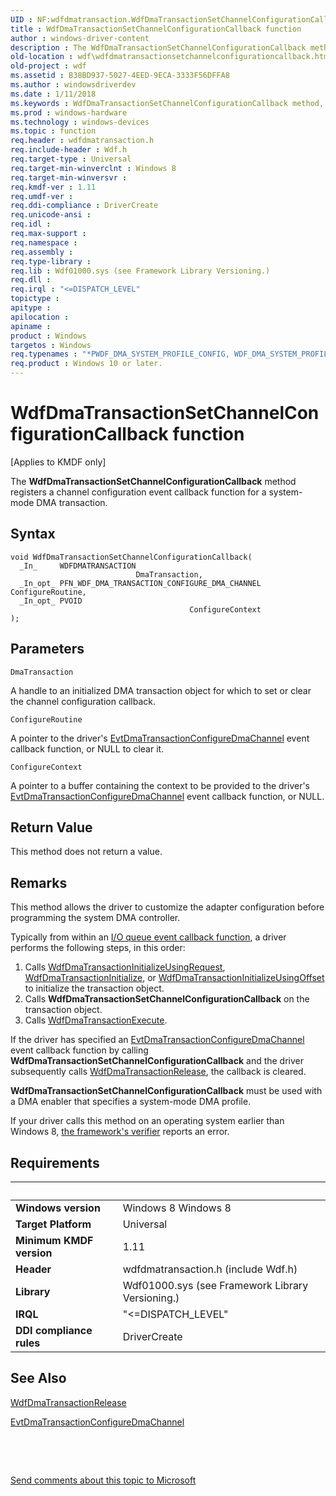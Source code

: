 ```yaml
---
UID : NF:wdfdmatransaction.WdfDmaTransactionSetChannelConfigurationCallback
title : WdfDmaTransactionSetChannelConfigurationCallback function
author : windows-driver-content
description : The WdfDmaTransactionSetChannelConfigurationCallback method registers a channel configuration event callback function for a system-mode DMA transaction.
old-location : wdf\wdfdmatransactionsetchannelconfigurationcallback.htm
old-project : wdf
ms.assetid : B38BD937-5027-4EED-9ECA-3333F56DFFA8
ms.author : windowsdriverdev
ms.date : 1/11/2018
ms.keywords : WdfDmaTransactionSetChannelConfigurationCallback method, wdf.wdfdmatransactionsetchannelconfigurationcallback, wdfdmatransaction/WdfDmaTransactionSetChannelConfigurationCallback, WdfDmaTransactionSetChannelConfigurationCallback, kmdf.wdfdmatransactionsetchannelconfigurationcallback, PFN_WDFDMATRANSACTIONSETCHANNELCONFIGURATIONCALLBACK
ms.prod : windows-hardware
ms.technology : windows-devices
ms.topic : function
req.header : wdfdmatransaction.h
req.include-header : Wdf.h
req.target-type : Universal
req.target-min-winverclnt : Windows 8
req.target-min-winversvr : 
req.kmdf-ver : 1.11
req.umdf-ver : 
req.ddi-compliance : DriverCreate
req.unicode-ansi : 
req.idl : 
req.max-support : 
req.namespace : 
req.assembly : 
req.type-library : 
req.lib : Wdf01000.sys (see Framework Library Versioning.)
req.dll : 
req.irql : "<=DISPATCH_LEVEL"
topictype : 
apitype : 
apilocation : 
apiname : 
product : Windows
targetos : Windows
req.typenames : "*PWDF_DMA_SYSTEM_PROFILE_CONFIG, WDF_DMA_SYSTEM_PROFILE_CONFIG"
req.product : Windows 10 or later.
---
```



# WdfDmaTransactionSetChannelConfigurationCallback function
<p class="CCE_Message">[Applies to KMDF only]


   The <b>WdfDmaTransactionSetChannelConfigurationCallback</b> method registers a channel configuration event callback function for a system-mode DMA transaction.

## Syntax

````
void WdfDmaTransactionSetChannelConfigurationCallback(
  _In_     WDFDMATRANSACTION                             DmaTransaction,
  _In_opt_ PFN_WDF_DMA_TRANSACTION_CONFIGURE_DMA_CHANNEL ConfigureRoutine,
  _In_opt_ PVOID                                         ConfigureContext
);
````

## Parameters

`DmaTransaction`

A handle to an initialized DMA transaction object for which to set or clear the channel configuration callback.

`ConfigureRoutine`

A pointer to the driver's <a href="..\wdfdmatransaction\nc-wdfdmatransaction-evt_wdf_dma_transaction_configure_dma_channel.md">EvtDmaTransactionConfigureDmaChannel</a> event callback function, or NULL to clear it.

`ConfigureContext`

A pointer to a buffer containing the context to be provided to the driver's <a href="..\wdfdmatransaction\nc-wdfdmatransaction-evt_wdf_dma_transaction_configure_dma_channel.md">EvtDmaTransactionConfigureDmaChannel</a> event callback function, or NULL.


## Return Value

This method does not return a value.

## Remarks

This method allows the driver to customize the adapter configuration before programming the system DMA controller.

Typically from within an <a href="https://docs.microsoft.com/en-us/windows-hardware/drivers/wdf/request-handlers">I/O queue event callback function</a>, a driver performs the following steps, in this order:
<ol>
<li>Calls <a href="..\wdfdmatransaction\nf-wdfdmatransaction-wdfdmatransactioninitializeusingrequest.md">WdfDmaTransactionInitializeUsingRequest</a>, <a href="..\wdfdmatransaction\nf-wdfdmatransaction-wdfdmatransactioninitialize.md">WdfDmaTransactionInitialize</a>, or  <a href="..\wdfdmatransaction\nf-wdfdmatransaction-wdfdmatransactioninitializeusingoffset.md">WdfDmaTransactionInitializeUsingOffset</a>  to initialize the transaction object.</li>
<li>Calls <b>WdfDmaTransactionSetChannelConfigurationCallback</b> on the transaction object.</li>
<li>Calls <a href="..\wdfdmatransaction\nf-wdfdmatransaction-wdfdmatransactionexecute.md">WdfDmaTransactionExecute</a>.</li>
</ol>If the driver has specified an <a href="..\wdfdmatransaction\nc-wdfdmatransaction-evt_wdf_dma_transaction_configure_dma_channel.md">EvtDmaTransactionConfigureDmaChannel</a> event callback function by calling <b>WdfDmaTransactionSetChannelConfigurationCallback</b> and the driver subsequently calls <a href="..\wdfdmatransaction\nf-wdfdmatransaction-wdfdmatransactionrelease.md">WdfDmaTransactionRelease</a>, the callback is cleared.

<b>WdfDmaTransactionSetChannelConfigurationCallback</b> must be used with a DMA enabler that specifies a system-mode DMA profile.

If your driver calls this method on an operating system earlier than Windows 8, <a href="https://docs.microsoft.com/en-us/windows-hardware/drivers/wdf/using-kmdf-verifier">the framework's verifier</a> reports an error.

## Requirements
| &nbsp; | &nbsp; |
| ---- |:---- |
| **Windows version** | Windows 8 Windows 8 |
| **Target Platform** | Universal |
| **Minimum KMDF version** | 1.11 |
| **Header** | wdfdmatransaction.h (include Wdf.h) |
| **Library** | Wdf01000.sys (see Framework Library Versioning.) |
| **IRQL** | "<=DISPATCH_LEVEL" |
| **DDI compliance rules** | DriverCreate |

## See Also

<a href="..\wdfdmatransaction\nf-wdfdmatransaction-wdfdmatransactionrelease.md">WdfDmaTransactionRelease</a>

<a href="..\wdfdmatransaction\nc-wdfdmatransaction-evt_wdf_dma_transaction_configure_dma_channel.md">EvtDmaTransactionConfigureDmaChannel</a>

 

 

<a href="mailto:wsddocfb@microsoft.com?subject=Documentation%20feedback [wdf\wdf]:%20WdfDmaTransactionSetChannelConfigurationCallback method%20 RELEASE:%20(1/11/2018)&amp;body=%0A%0APRIVACY STATEMENT%0A%0AWe use your feedback to improve the documentation. We don't use your email address for any other purpose, and we'll remove your email address from our system after the issue that you're reporting is fixed. While we're working to fix this issue, we might send you an email message to ask for more info. Later, we might also send you an email message to let you know that we've addressed your feedback.%0A%0AFor more info about Microsoft's privacy policy, see http://privacy.microsoft.com/en-us/default.aspx." title="Send comments about this topic to Microsoft">Send comments about this topic to Microsoft</a>